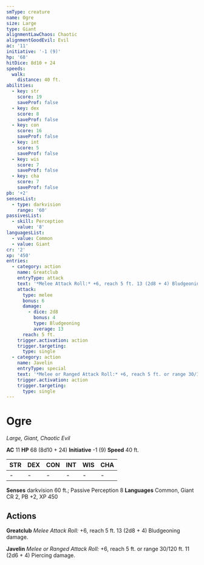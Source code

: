 ```yaml
---
smType: creature
name: Ogre
size: Large
type: Giant
alignmentLawChaos: Chaotic
alignmentGoodEvil: Evil
ac: '11'
initiative: '-1 (9)'
hp: '68'
hitDice: 8d10 + 24
speeds:
  walk:
    distance: 40 ft.
abilities:
  - key: str
    score: 19
    saveProf: false
  - key: dex
    score: 8
    saveProf: false
  - key: con
    score: 16
    saveProf: false
  - key: int
    score: 5
    saveProf: false
  - key: wis
    score: 7
    saveProf: false
  - key: cha
    score: 7
    saveProf: false
pb: '+2'
sensesList:
  - type: darkvision
    range: '60'
passivesList:
  - skill: Perception
    value: '8'
languagesList:
  - value: Common
  - value: Giant
cr: '2'
xp: '450'
entries:
  - category: action
    name: Greatclub
    entryType: attack
    text: '*Melee Attack Roll:* +6, reach 5 ft. 13 (2d8 + 4) Bludgeoning damage.'
    attack:
      type: melee
      bonus: 6
      damage:
        - dice: 2d8
          bonus: 4
          type: Bludgeoning
          average: 13
      reach: 5 ft.
    trigger.activation: action
    trigger.targeting:
      type: single
  - category: action
    name: Javelin
    entryType: special
    text: '*Melee or Ranged Attack Roll:* +6, reach 5 ft. or range 30/120 ft. 11 (2d6 + 4) Piercing damage.'
    trigger.activation: action
    trigger.targeting:
      type: single
---
```


# Ogre
*Large, Giant, Chaotic Evil*

**AC** 11
**HP** 68 (8d10 + 24)
**Initiative** -1 (9)
**Speed** 40 ft.

| STR | DEX | CON | INT | WIS | CHA |
| --- | --- | --- | --- | --- | --- |
| - | - | - | - | - | - |

**Senses** darkvision 60 ft.; Passive Perception 8
**Languages** Common, Giant
CR 2, PB +2, XP 450

## Actions

**Greatclub**
*Melee Attack Roll:* +6, reach 5 ft. 13 (2d8 + 4) Bludgeoning damage.

**Javelin**
*Melee or Ranged Attack Roll:* +6, reach 5 ft. or range 30/120 ft. 11 (2d6 + 4) Piercing damage.
